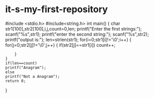 # it-s-my-first-repository
#include <stdio.h>
#include<string.h>
int main()
{
    char str1[100],str2[100],i,j,count=0,len;
    printf("Enter the first strings:");
    scanf("%s",str1);
    printf("enter the second string:");
    scanf("%s",str2);
    printf("output is:");
    len=strlen(str1);
    for(i=0;str1[i]!='\0';i++)
    {
        for(j=0;str2[j]!='\0';j++)
        {
            if(str2[j]==str1[i])
            count++;
            
        }
    }
    if(len==count)
    printf("Anagram");
    else
    printf("Not a Anagram");
    return 0;
}
